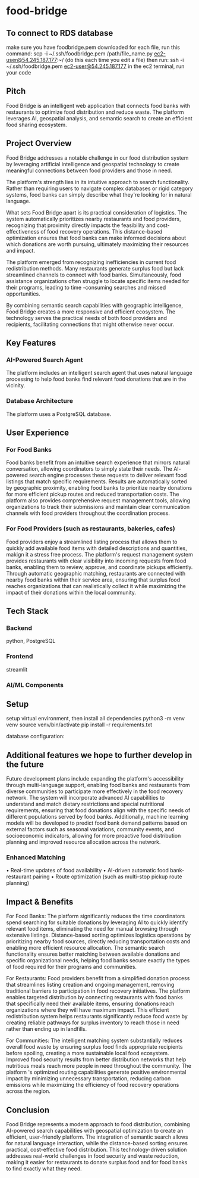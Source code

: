 # food-bridge
## To connect to RDS database
make sure you have foodbridge.pem downloaded
for each file, run this command: scp -i ~/.ssh/foodbridge.pem /path/file_name.py ec2-user@54.245.187.177:~/ (do this each time you edit a file)
then run: ssh -i ~/.ssh/foodbridge.pem ec2-user@54.245.187.177
in the ec2 terminal, run your code

## Pitch
Food Bridge is an intelligent web application that connects food
banks with restaurants to optimize food distribution and reduce
waste. The platform leverages AI, geospatial 
analysis, and semantic search to create an efficient food 
sharing ecosystem.

## Project Overview
Food Bridge addresses a notable challenge in our food 
distribution system by leveraging artificial intelligence and 
geospatial technology to create meaningful connections between 
food providers and those in need.

The platform's strength lies in its intuitive approach to search
functionality. Rather than requiring users to navigate complex 
databases or rigid category systems, food banks can simply 
describe what they're looking for in natural language.  

What sets Food Bridge apart is its practical consideration of 
logistics. The system automatically prioritizes nearby 
restaurants and food providers, recognizing that proximity 
directly impacts the feasibility and cost-effectiveness of food 
recovery operations. This distance-based optimization ensures 
that food banks can make informed decisions about which 
donations are worth pursuing, ultimately maximizing their 
resources and impact.

The platform emerged from recognizing inefficiencies in current 
food redistribution methods. Many restaurants generate surplus 
food but lack streamlined channels to connect with food banks. 
Simultaneously, food assistance organizations often struggle to 
locate specific items needed for their programs, leading to time
-consuming searches and missed opportunities.

By combining semantic search capabilities with geographic 
intelligence, Food Bridge creates a more responsive and 
efficient ecosystem. The technology serves the practical needs 
of both food providers and recipients, facilitating connections 
that might otherwise never occur.  

## Key Features

### AI-Powered Search Agent
The platform includes an intelligent search agent that uses 
natural language processing to help food banks find relevant 
food donations that are in the vicinity.

### Database Architecture
The platform uses a PostgreSQL database.

## User Experience

### For Food Banks
Food banks benefit from an intuitive search experience that 
mirrors natural conversation, allowing coordinators to simply 
state their needs. The AI-
powered search engine processes these requests to deliver relevant 
food listings that match specific requirements. Results are 
automatically sorted by geographic proximity, enabling food 
banks to prioritize nearby donations for more efficient pickup 
routes and reduced transportation costs. The platform also 
provides comprehensive request management tools, allowing 
organizations to track their submissions and maintain clear 
communication channels with food providers throughout the 
coordination process.

### For Food Providers (such as restaurants, bakeries, cafes)
Food providers enjoy a streamlined listing process that allows 
them to quickly add available food items with detailed 
descriptions and quantities, makign it a stress free process. The platform's request 
management system provides restaurants with clear visibility 
into incoming requests from food banks, enabling them to review,
approve, and coordinate pickups efficiently. Through automatic 
geographic matching, restaurants are connected with 
nearby food banks within their service area, ensuring that 
surplus food reaches organizations that can realistically 
collect it while maximizing the impact of their donations within
the local community.

## Tech Stack

### Backend
python, PostgreSQL 

### Frontend
streamlit

### AI/ML Components

## Setup
setup virtual environment, then install all dependencies 
python3 -m venv venv
source venv/bin/activate
pip install -r requirements.txt

database configuration: 

## Additional features we hope to further develop in the future

Future development plans include expanding the platform's 
accessibility through multi-language support, enabling food 
banks and restaurants from diverse communities to participate 
more effectively in the food recovery network. The system will 
incorporate advanced AI capabilities to understand and match 
dietary restrictions and special nutritional requirements, 
ensuring that food donations align with the specific needs of 
different populations served by food banks. Additionally, 
machine learning models will be developed to predict food bank 
demand patterns based on external factors such as seasonal 
variations, community events, and socioeconomic indicators, 
allowing for more proactive food distribution planning and 
improved resource allocation across the network.

### Enhanced Matching
• Real-time updates of food availability
• AI-driven automatic food bank-restaurant pairing
• Route optimization (such as multi-stop pickup route planning)

## Impact & Benefits

For Food Banks: The platform significantly reduces the time 
coordinators spend searching for suitable donations by 
leveraging AI to quickly identify relevant food items, 
eliminating the need for manual browsing through extensive 
listings. Distance-based sorting optimizes logistics operations 
by prioritizing nearby food sources, directly reducing 
transportation costs and enabling more efficient resource 
allocation. The semantic search functionality ensures better 
matching between available donations and specific organizational
needs, helping food banks secure exactly the types of food 
required for their programs and communities.

For Restaurants: Food providers benefit from a simplified 
donation process that streamlines listing creation and ongoing 
management, removing traditional barriers to participation in 
food recovery initiatives. The platform enables targeted 
distribution by connecting restaurants with food banks that 
specifically need their available items, ensuring donations 
reach organizations where they will have maximum impact. This 
efficient redistribution system helps restaurants significantly 
reduce food waste by creating reliable pathways for surplus 
inventory to reach those in need rather than ending up in 
landfills.

For Communities: The intelligent matching system substantially 
reduces overall food waste by ensuring surplus food finds 
appropriate recipients before spoiling, creating a more 
sustainable local food ecosystem. Improved food security results
from better distribution networks that help nutritious meals 
reach more people in need throughout the community. The platform
's optimized routing capabilities generate positive 
environmental impact by minimizing unnecessary transportation, 
reducing carbon emissions while maximizing the efficiency of 
food recovery operations across the region.

## Conclusion

Food Bridge represents a modern approach to food distribution, 
combining AI-powered search capabilities with geospatial 
optimization to create an efficient, user-friendly platform. The
integration of semantic search allows for natural language 
interaction, while the distance-based sorting ensures practical,
cost-effective food distribution. This technology-driven 
solution addresses real-world challenges in food security and 
waste reduction, making it easier for restaurants to donate 
surplus food and for food banks to find exactly what they need.
